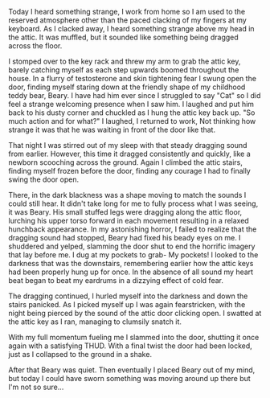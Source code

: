 Today I heard something strange, I work from home so I am used to the reserved atmosphere other than the paced clacking of my fingers at my keyboard. As I clacked away, I heard something strange above my head in the attic. It was muffled, but it sounded like something being dragged across the floor. 

I stomped over to the key rack and threw my arm to grab the attic key, barely catching myself as each step upwards boomed throughout the house. In a flurry of testosterone and skin tightening fear I swung open the door, finding myself staring down at the friendly shape of my childhood teddy bear, Beary. I have had him ever since I struggled to say "Cat" so I did feel a strange welcoming presence when I saw him. I laughed and put him back to his dusty corner and chuckled as I hung the attic key back up. "So much action and for what?" I laughed, I returned to work, Not thinking how strange it was that he was waiting in front of the door like that.

That night I was stirred out of my sleep with that steady dragging sound from earlier. However, this time it dragged consistently and quickly, like a newborn scooching across the ground. Again I climbed the attic stairs, finding myself frozen before the door, finding any courage I had to finally swing the door open.

There, in the dark blackness was a shape moving to match the sounds I could still hear. It didn't take long for me to fully process what I was seeing, it was Beary. His small stuffed legs were dragging along the attic floor, lurching his upper torso forward in each movement resulting in a relaxed hunchback appearance. In my astonishing horror, I failed to realize that the dragging sound had stopped, Beary had fixed his beady eyes on me. I shuddered and yelped, slamming the door shut to end the horrific imagery that lay before me. I dug at my pockets to grab-
My pockets!
I looked to the darkness that was the downstairs, remembering earlier how the attic keys had been properly hung up for once. In the absence of all sound my heart beat began to beat my eardrums in a dizzying effect of cold fear. 

The dragging continued, I hurled myself into the darkness and down the stairs panicked. As I picked myself up I was again fearstricken, with the night being pierced by the sound of the attic door clicking open. I swatted at the attic key as I ran, managing to clumsily snatch it.

With my full momentum fueling me I slammed into the door, shutting it once again with a satisfying THUD. With a final twist the door had been locked, just as I collapsed to the ground in a shake.

 After that Beary was quiet. Then eventually I placed Beary out of my mind, but today I could have sworn something was moving around up there but I'm not so sure...